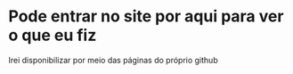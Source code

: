 # Pode entrar no site por aqui para ver o que eu fiz

Irei disponibilizar por meio das páginas do próprio github
